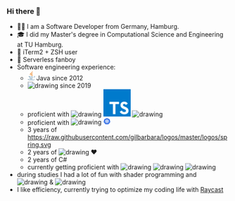 ### Hi there 👋
- 👨‍💻 I am a Software Developer from Germany, Hamburg.
- 🎓 I did my Master's degree in Computational Science and Engineering at TU Hamburg.
- 🚀 iTerm2 + ZSH user
- 🦾 Serverless fanboy
- Software engineering experience:
  - <img src="https://raw.githubusercontent.com/gilbarbara/logos/master/logos/java.svg" alt="drawing" width="16"/> Java since 2012
  - <img src="https://raw.githubusercontent.com/gilbarbara/logos/master/logos/aws.svg" alt="drawing" width="28" height="16"/> since 2019
  - proficient with <img src="https://raw.githubusercontent.com/gilbarbara/logos/master/logos/angular.svg" alt="drawing" width="56"/> <img src="https://raw.githubusercontent.com/gilbarbara/logos/master/logos/typescript.svg" alt="drawing" width="62"/> <img src="https://raw.githubusercontent.com/gilbarbara/logos/master/logos/javascript.svg" alt="drawing" width="16"/>
  - proficient with <img src="https://raw.githubusercontent.com/gilbarbara/logos/master/logos/docker.svg" alt="drawing" width="60"/> <img src="https://raw.githubusercontent.com/gilbarbara/logos/master/logos/kubernetes.svg" alt="drawing" width="16"/>
  - 3 years of https://raw.githubusercontent.com/gilbarbara/logos/master/logos/spring.svg
  - 2 years of <img src="https://raw.githubusercontent.com/gilbarbara/logos/master/logos/kotlin.svg" alt="drawing" width="56"/> ❤️
  - 2 years of C#
  - currently getting proficient with <img src="https://raw.githubusercontent.com/gilbarbara/logos/master/logos/vue.svg" alt="drawing" width="16"/> <img src="https://raw.githubusercontent.com/gilbarbara/logos/master/logos/go.svg" alt="drawing" width="38"/>  <img src="https://raw.githubusercontent.com/gilbarbara/logos/master/logos/python.svg" alt="drawing" width="14"/>
 - during studies I had a lot of fun with shader programming and <img src="https://raw.githubusercontent.com/gilbarbara/logos/master/logos/opengl.svg" alt="drawing" width="38"/> & <img src="https://raw.githubusercontent.com/gilbarbara/logos/master/logos/vulkan.svg" alt="drawing" width="48"/>
 - I like efficiency, currently trying to optimize my coding life with [Raycast](https://github.com/raycast)
<!--
**fynnfluegge/fynnfluegge** is a ✨ _special_ ✨ repository because its `README.md` (this file) appears on your GitHub profile.

Here are some ideas to get you started:

- 🔭 I’m currently working on ...
- 🌱 I’m currently learning ...
- 👯 I’m looking to collaborate on ...
- 🤔 I’m looking for help with ...
- 💬 Ask me about ...
- 📫 How to reach me: ...
- 😄 Pronouns: ...
- ⚡ Fun fact: ...
-->
